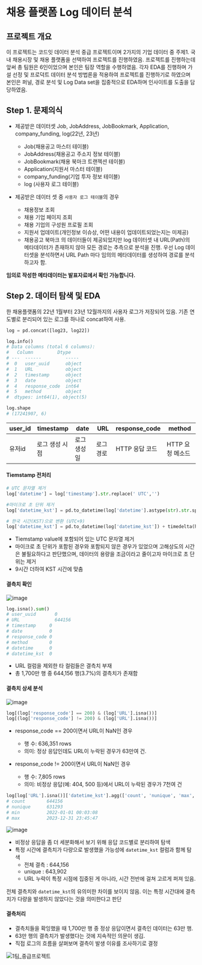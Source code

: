# 채용 플랫폼 Log 데이터 분석

## 프로젝트 개요

이 프로젝트는 코드잇 데이터 분석 중급 프로젝트이며 2가지의 기업 데이터 중 주제1. 국내 채용시장 및 채용 플랫폼을 선택하여
프로젝트를 진행하였음. 프로젝트를 진행하는데 앞써 총 팀원은 6인이었으며 본인은 팀장 역할을 수행하였음.
각자 EDA를 진행하며 가설 선정 및 프로덕트 데이터 분석 방법론을 적용하여 프로젝트를 진행하기로 하였으며 본인은 퍼널, 경로 분석 및 
Log Data set을 집중적으로 EDA하며 인사이트를 도출을 담당하였음.

## Step 1. 문제의식
- 제공받은 데이터셋 Job, JobAddress, JobBookmark, Application, company_funding, log(22년, 23년)
  - Job(채용공고 마스터 테이블)
  - JobAddress(채용공고 주소지 정보 테이블)
  - JobBookmark(채용 북마크 트랜젝션 테이블)
  - Application(지원서 마스터 테이블)
  - company_funding(기업 투자 정보 테이블)
  - log (사용자 로그 테이블)
 
- 제공받은 데이터 셋 중 `사용자 로그 테이블`의 경우
  - 채용정보 조회
  - 채용 기업 페이지 조회
  - 채용 기업의 구성원 프로필 조회
  - 지원서 업데이트(개인정보 이슈상, 어떤 내용이 업데이트되었는지는 미제공)
  - 채용공고 북마크
의 데이터들이 제공되었지만 log 데이터셋 내 URL(Path)의 메타데이터가 존재하지 않아 모든 경로는 추측으로 분석을 진행.
우선 Log 데이터셋을 분석하면서 URL Path 마다 임의의 메타데이터를 생성하여 경로를 분석하고자 함.

__임의로 작성한 메타데이터는 발표자료에서 확인 가능합니다.__

## Step 2. 데이터 탐색 및 EDA

한 채용플랫폼의 22년 1월부터 23년 12월까지의 사용자 로그가 저장되어 있음. 
기존 연도별로 분리되어 있는 로그를 하나로 concat하여 사용.

```python
log = pd.concat([log23, log22])

```

```python
log.info()
# Data columns (total 6 columns):
#   Column         Dtype
# ---  ------         -----
#  0   user_uuid      object
#  1   URL            object
#  2   timestamp      object
#  3   date           object
#  4   response_code  int64
#  5   method         object
#  dtypes: int64(1), object(5)

log.shape
# (17241907, 6)
```
| user_id | timestamp          | date       | URL         | response_code | method |
|---------|--------------------|------------|-------------|---------------|--------|
| 유저id  |  로그 생성 시점     | 로그 생성일  |  로그 경로  | HTTP 응답 코드 | HTTP 요청 메소드 |


#### Tiemstamp 전처리
``` python
# UTC 문자열 제거
log['datetime'] = log['timestamp'].str.replace(' UTC','')

#마이크로 초 단위 제거
log['datetime_kst'] = pd.to_datetime(log['datetime'].astype(str).str.split('.').str[0], format="%Y-%m-%d %H:%M:%S")

# 한국 시간(KST)으로 변환 (UTC+9)
log['datetime_kst'] = pd.to_datetime(log['datetime_kst']) + timedelta(hours=9)
```
- Tiemstamp value에 포함되어 있는 UTC 문자열 제거
- 마이크로 초 단위가 포함된 경우와 포함되지 않은 경우가 있었으며 고해상도의 시간은 불필요하다고 판단했으며, 데이터의 용량을 조금이라고 줄이고자 마이크로 초 단위는 제거
- 9시간 더하여 KST 시간에 맞춤
 
#### 결측치 확인
![image](https://github.com/user-attachments/assets/f50d40c8-8d2e-48fe-b147-a67ea70f5b13)

``` python
log.isna().sum()
# user_uuid		  0
# URL	          644156
# timestamp	    0
# date	        0
# response_code	0
# method      	0
# datetime	    0
# datetime_kst	0
```
- URL 컬럼을 제외한 타 컬럼들은 결측치 부재
- 총 1,700만 행 중 644,156 행(3.7%)의 결측치가 존재함

#### 결측치 상세 분석
![image](https://github.com/user-attachments/assets/7c9c10c0-725e-4bdf-9c26-9a4bf8a706d1)
```python
log[(log['response_code'] == 200) & (log['URL'].isna())]
log[(log['response_code'] != 200) & (log['URL'].isna())] 
```
- response_code == 200이면서 URL이 NaN인 경우
  - 행 수: 636,351 rows
  - 의미: 정상 응답인데도 URL이 누락된 경우가 63만여 건.
 
- response_code != 200이면서 URL이 NaN인 경우
  - 행 수: 7,805 rows
  - 의미: 비정상 응답(예: 404, 500 등)에서 URL이 누락된 경우가 7천여 건
 
```python
log[log['URL'].isna()]['datetime_kst'].agg(['count', 'nunique', 'max', 'mean'])
# count        644156             
# nunique      631293            
# min          2022-01-01 00:03:08
# max          2023-12-31 23:45:47
```
![image](https://github.com/user-attachments/assets/dcdf8055-4ad4-4835-b072-3cd161e2cf7e)
- 비정상 응답을 좀 더 세분화해서 보기 위해 응답 코드별로 분리하여 탐색
- 특정 시간에 결측치가 다량으로 발생했을 가능성에 `datetime_kst` 컬럼과 함께 탐색
  - 전체 결측 : 644,156
  - unique : 643,902
  - URL 누락이 특정 시점에 집중된 게 아니라, 시간 전반에 걸쳐 고르게 퍼져 있음.

전체 결측치와 `datetime_kst`의 유의미한 차이를 보이지 않음. 이는 특정 시간대에 결측치가 다량을 발생하지 않았다는 것을 의미한다고 판단

#### 결측처리
- 결측치들을 확잉했을 때 1,700만 행 중 정상 응답이면서 결측인 데이터는 63만 행.
- 63만 행의 결측치가 발생했다는 것에 지속적인 의문이 생김.
- 직접 로그의 흐름을 살펴보며 결측이 발생 이유를 조사하기로 결정

![1팀_중급프로젝트](https://github.com/user-attachments/assets/8be4b241-6fb2-464a-aea5-6158d2cb4702)

